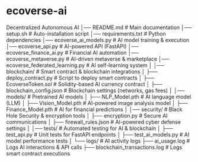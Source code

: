 # ecoverse-ai
Decentralized Autonomous AI
│── README.md                  # Main documentation
│── setup.sh                   # Auto-installation script
│── requirements.txt            # Python dependencies
│── ecoverse_ai_models.py       # AI model training & execution
│── ecoverse_api.py             # AI-powered API (FastAPI)
│── ecoverse_finance_ai.py      # Financial AI automation
│── ecoverse_metaverse.py       # AI-driven metaverse & marketplace
│── ecoverse_federated_learning.py # AI self-learning system
│
│── blockchain/                 # Smart contract & blockchain integrations
│   ├── deploy_contract.py      # Script to deploy smart contracts
│   ├── EcoverseToken.sol       # Solidity-based AI currency contract
│   ├── blockchain_config.json  # Blockchain settings (networks, gas fees)
│
│── models/                     # Pretrained AI models
│   ├── NLP_Model.pth           # AI language model (LLM)
│   ├── Vision_Model.pth        # AI-powered image analysis model
│   ├── Finance_Model.pth       # AI for financial predictions
│
│── security/                    # Black Hole Security & encryption tools
│   ├── encryption.py           # Secure AI communications
│   ├── firewall_rules.json     # AI-powered cyber defense settings
│
│── tests/                      # Automated testing for AI & blockchain
│   ├── test_api.py             # Unit tests for FastAPI endpoints
│   ├── test_ai_models.py       # AI model performance tests
│
└── logs/                       # AI activity logs
    ├── ai_usage.log            # Logs AI interactions & API calls
    ├── blockchain_transactions.log # Logs smart contract executions
